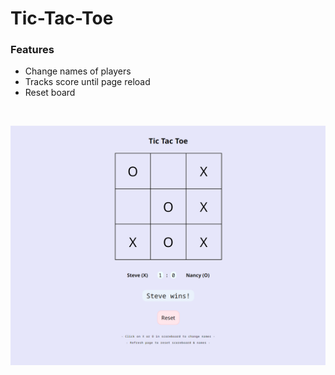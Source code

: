 # Tic-Tac-Toe


### Features

- Change names of players
- Tracks score until page reload
- Reset board

<br>

![image](thumbnail.png)